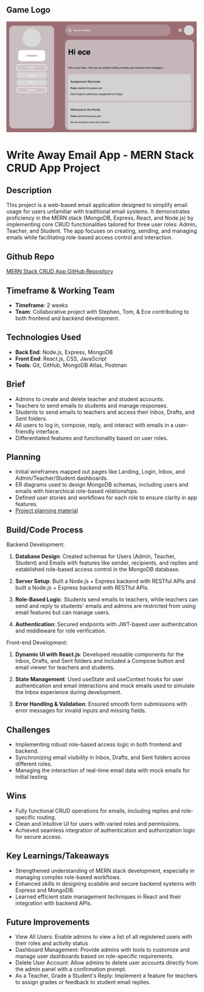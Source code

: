 ## Game Logo

<img src="https://github.com/sk-yates/Write-Away-Hail-Mary/blob/main/writeawayapp.png?raw=true" width="500">

# Write Away Email App - MERN Stack CRUD App Project

## **Description**

<p>This project is a web-based email application designed to simplify email usage for users unfamiliar with traditional email systems. It demonstrates proficiency in the MERN stack (MongoDB, Express, React, and Node.js) by implementing core CRUD functionalities tailored for three user roles: Admin, Teacher, and Student. The app focuses on creating, sending, and managing emails while facilitating role-based access control and interaction.</p>

## **Github Repo**

<p><a href="https://github.com/sk-yates/Write-Away_Email-App">MERN Stack CRUD App GitHub Repository</a></p>


## **Timeframe & Working Team**

- **Timeframe**: 2 weeks
- **Team**: Collaborative project with Stephen, Tom, & Ece contributing to both frontend and backend development.

## **Technologies Used**

- **Back End**: Node.js, Express, MongoDB
- **Front End**: React.js, CSS, JavaScript
- **Tools**: Git, GitHub, MongoDB Atlas, Postman

## **Brief**

- Admins to create and delete teacher and student accounts.
- Teachers to send emails to students and manage responses.
- Students to send emails to teachers and access their Inbox, Drafts, and Sent folders.
- All users to log in, compose, reply, and interact with emails in a user-friendly interface.
- Differentiated features and functionality based on user roles.

## **Planning**

- Initial wireframes mapped out pages like Landing, Login, Inbox, and Admin/Teacher/Student dashboards.
- ER diagrams used to design MongoDB schemas, including users and emails with hierarchical role-based relationships.
- Defined user stories and workflows for each role to ensure clarity in app features.
- [Project planning material](https://trello.com/b/4guhYUob/writeaway-e-mail-app)

## **Build/Code Process**

Backend Development:

1. **Database Design**: Created schemas for Users (Admin, Teacher, Student) and Emails with features like sender, recipients, and replies and established role-based access control in the MongoDB database.

2. **Server Setup**: Built a Node.js + Express backend with RESTful APIs and built a Node.js + Express backend with RESTful APIs.

3. **Role-Based Logic**: Students send emails to teachers, while teachers can send and reply to students' emails and admins are restricted from using email features but can manage users.

4. **Authentication**: Secured endpoints with JWT-based user authentication and middleware for role verification.

Front-end Development:

1. **Dynamic UI with React.js**: Developed reusable components for the Inbox, Drafts, and Sent folders and included a Compose button and email viewer for teachers and students.

2. **State Management**: Used useState and useContext hooks for user authentication and email interactions and mock emails used to simulate the Inbox experience during development.

3. **Error Handling & Validation**: Ensured smooth form submissions with error messages for invalid inputs and missing fields.

## **Challenges**

- Implementing robust role-based access logic in both frontend and backend.
- Synchronizing email visibility in Inbox, Drafts, and Sent folders across different roles.
- Managing the interaction of real-time email data with mock emails for initial testing.

## **Wins**

- Fully functional CRUD operations for emails, including replies and role-specific routing.
- Clean and intuitive UI for users with varied roles and permissions.
- Achieved seamless integration of authentication and authorization logic for secure access.

## **Key Learnings/Takeaways**

- Strengthened understanding of MERN stack development, especially in managing complex role-based workflows.
- Enhanced skills in designing scalable and secure backend systems with Express and MongoDB.
- Learned efficient state management techniques in React and their integration with backend APIs.

## **Future Improvements**

- View All Users: Enable admins to view a list of all registered users with their roles and activity status
- Dashboard Management: Provide admins with tools to customize and manage user dashboards based on role-specific requirements.
- Delete User Account: Allow admins to delete user accounts directly from the admin panel with a confirmation prompt.
- As a Teacher, Grade a Student's Reply: Implement a feature for teachers to assign grades or feedback to student email replies.